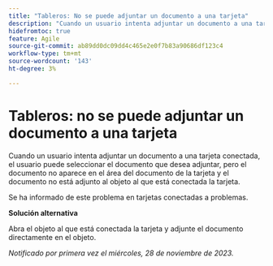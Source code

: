 ```yaml
---
title: "Tableros: No se puede adjuntar un documento a una tarjeta"
description: "Cuando un usuario intenta adjuntar un documento a una tarjeta conectada, el usuario puede seleccionar el documento que desea adjuntar, pero el documento no aparece en el área del documento de la tarjeta y el documento no está adjunto al objeto al que está conectada la tarjeta."
hidefromtoc: true
feature: Agile
source-git-commit: ab89dd0dc09dd4c465e2e0f7b83a90686df123c4
workflow-type: tm+mt
source-wordcount: '143'
ht-degree: 3%

---
```



# Tableros: no se puede adjuntar un documento a una tarjeta

<!--WF and WFP TOCs-->

Cuando un usuario intenta adjuntar un documento a una tarjeta conectada, el usuario puede seleccionar el documento que desea adjuntar, pero el documento no aparece en el área del documento de la tarjeta y el documento no está adjunto al objeto al que está conectada la tarjeta.

Se ha informado de este problema en tarjetas conectadas a problemas.

**Solución alternativa**

Abra el objeto al que está conectada la tarjeta y adjunte el documento directamente en el objeto.

_Notificado por primera vez el miércoles, 28 de noviembre de 2023._
